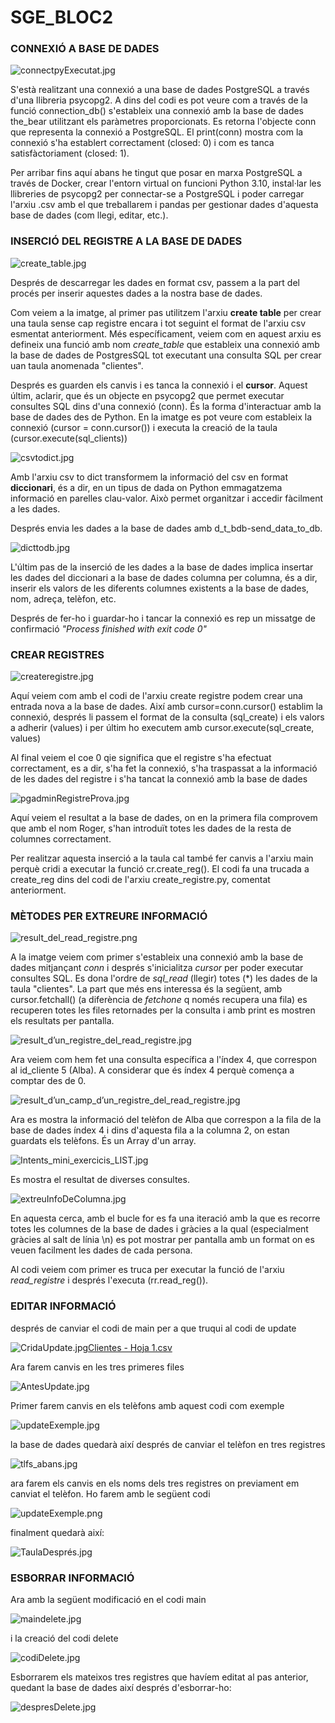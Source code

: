 # SGE_BLOC2

### **CONNEXIÓ A BASE DE DADES**

![connectpyExecutat.jpg](connectpyExecutat.jpg)

S'està realitzant una connexió a una base de dades PostgreSQL a través d'una llibreria psycopg2. A dins del codi es pot veure com a través de la funció connection_db() s'estableix una connexió amb la base de dades the_bear utilitzant els paràmetres proporcionats. Es retorna l'objecte conn que representa la connexió a PostgreSQL. El print(conn) mostra com la connexió s'ha establert correctament (closed: 0) i com es tanca satisfàctoriament (closed: 1).

Per arribar fins aquí abans he tingut que posar en marxa PostgreSQL a través de Docker, crear l'entorn virtual on funcioni Python 3.10, instal·lar les llibreries de  psycopg2 per connectar-se a PostgreSQL i poder carregar l'arxiu .csv amb el que treballarem i pandas per gestionar dades d'aquesta base de dades (com llegi, editar, etc.).

### **INSERCIÓ DEL REGISTRE A LA BASE DE DADES**

![create_table.jpg](create_table.jpg)

Després de descarregar les dades en format csv, passem a la part del procés per inserir aquestes dades 
a la nostra base de dades.

Com veiem a la imatge, al primer pas utilitzem l'arxiu **create table** per crear una taula 
sense cap registre encara i tot seguint el format de l'arxiu csv esmentat anteriorment. Més específicament, veiem 
com en aquest arxiu es defineix una funció amb nom _create_table_ que estableix una connexió amb la base de dades 
de PostgresSQL tot executant una consulta SQL per crear uan taula anomenada "clientes".

Després es guarden els canvis i es tanca la connexió i el **cursor**. Aquest últim, aclarir, que és 
un objecte en psycopg2 que permet executar consultes SQL dins d'una connexió (conn). És la forma d'interactuar
amb la base de dades des de Python. En la imatge es pot veure com estableix la connexió (cursor = conn.cursor())
i executa la creació de la taula (cursor.execute(sql_clients)) 

![csvtodict.jpg](csvtodict.jpg)

Amb l'arxiu csv to dict transformem la informació del csv en format **diccionari**, és a dir,
en un tipus de dada on Python emmagatzema informació en parelles clau-valor. Això permet
organitzar i accedir fàcilment a les dades.

Després envia les dades a la base de dades amb d_t_bdb-send_data_to_db.

![dicttodb.jpg](dicttodb.jpg)

L'últim pas de la inserció de les dades a la base de dades implica insertar les dades 
del diccionari a la base de dades columna per columna, és a dir, inserir els valors de les diferents
columnes existents a la base de dades, nom, adreça, telèfon, etc.

Després de fer-ho i guardar-ho i tancar la connexió es rep un missatge de 
confirmació _"Process finished with exit code 0"_

### CREAR REGISTRES

![createregistre.jpg](createregistre.jpg)

Aquí veiem com amb el codi de l'arxiu create registre podem crear una entrada nova a la base de dades. 
Així amb cursor=conn.cursor() establim la connexió, després li passem el format de la consulta (sql_create) 
i els valors a adherir (values) i per últim ho executem amb cursor.execute(sql_create, values)

Al final veiem el coe 0 qie significa que el registre s'ha efectuat correctament, es a dir, s'ha fet la connexió,
s'ha traspassat a la informació de les dades del registre i s'ha tancat la connexió amb la base de dades

![pgadminRegistreProva.jpg](pgadminRegistreProva.jpg)

Aquí veiem el resultat a la base de dades, on en la primera fila comprovem que amb el nom Roger, s'han introduït
totes les dades de la resta de columnes correctament.

Per realitzar aquesta inserció a la taula cal també fer canvis a l'arxiu main perquè cridi a executar la
funció cr.create_reg(). El codi fa una trucada a create_reg dins del codi de l'arxiu create_registre.py, comentat 
anteriorment.

### MÈTODES PER EXTREURE INFORMACIÓ

![result_del_read_registre.png](result_del_read_registre.png)

A la imatge veiem com primer s'estableix una connexió amb la base de dades mitjançant
_conn_ i després s'inicialitza _cursor_ per poder executar consultes SQL. Es dona l'ordre de 
_sql_read_ (llegir) totes (*) les dades de la taula "clientes". La part que més ens interessa 
és la següent, amb cursor.fetchall() (a diferència de _fetchone_ q només recupera una fila)
es recuperen totes les files retornades per la consulta i amb print es mostren els resultats
per pantalla.

![result_d’un_registre_del_read_registre.jpg](result_d’un_registre_del_read_registre.jpg)

Ara veiem com hem fet una consulta específica a l'índex 4, que correspon al id_cliente 5 (Alba).
A considerar que és índex 4 perquè comença a comptar des de 0.

![result_d’un_camp_d’un_registre_del_read_registre.jpg](result_d’un_camp_d’un_registre_del_read_registre.jpg)

Ara es mostra la informació del telèfon de Alba que correspon a la fila de la base de dades índex 4
i dins d'aquesta fila a la columna 2, on estan guardats els telèfons. És un Array d'un array.

![Intents_mini_exercicis_LIST.jpg](Intents_mini_exercicis_LIST.jpg)

Es mostra el resultat de diverses consultes.

![extreuInfoDeColumna.jpg](extreuInfoDeColumna.jpg)

En aquesta cerca, amb el bucle for es fa una iteració amb la que es recorre totes les columnes
de la base de dades i gràcies a la qual (especialment gràcies al salt de línia \n) es pot mostrar 
per pantalla amb un format on es veuen facilment les dades de cada persona.

Al codi veiem com primer es truca per executar la funció de l'arxiu _read_registre_
i després l'executa (rr.read_reg()).

### EDITAR INFORMACIÓ

després de canviar el codi de main per a que truqui al codi de update

![CridaUpdate.jpg](CridaUpdate.jpg)[Clientes - Hoja 1.csv](send_data_to_db/Clientes%20-%20Hoja%201.csv)

Ara farem canvis en les tres primeres files

![AntesUpdate.jpg](AntesUpdate.jpg)

Primer farem canvis en els telèfons amb aquest codi com exemple

![updateExemple.jpg](updateExemple.jpg)

la base de dades quedarà així després de canviar el telèfon en tres registres

![tlfs_abans.jpg](tlfs_abans.jpg)

ara farem els canvis en els noms dels tres registres on previament em canviat el telèfon.
Ho farem amb le següent codi

![updateExemple.png](updateExemple.png)

finalment quedarà així:

![TaulaDesprés.jpg](TaulaDesprés.jpg)

### ESBORRAR INFORMACIÓ

Ara amb la següent modificació en el codi main 

![maindelete.jpg](maindelete.jpg)

i la creació del codi delete

![codiDelete.jpg](codiDelete.jpg)

Esborrarem els mateixos tres registres que havíem editat al pas anterior, quedant la base 
de dades així després d'esborrar-ho:

![despresDelete.jpg](despresDelete.jpg)